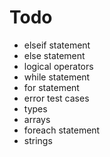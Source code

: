 # Todo
* elseif statement
* else statement
* logical operators
* while statement
* for statement
* error test cases
* types
* arrays
* foreach statement
* strings